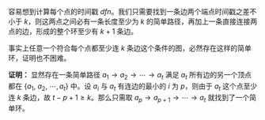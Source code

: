容易想到计算每个点的时间戳 $dfn$。我们只需要找到一条边两个端点时间戳之差不小于 $k$，则这两点之间必有一条长度至少为 $k$ 的简单路径，再加上一条直接连接两点的边，形成的整个环至少有 $k+1$ 条边。

事实上任意一个符合每个点都至少连 $k$ 条边这个条件的图，必然存在这样的简单环，证明也不困难。

**证明：** 显然存在一条简单路径 $a_1\to a_2\to\cdots\to a_t$ 满足 $a_t$ 所有边的另一个顶点都在 $\{a_1,\ a_2,\ \cdots, a_t\}$ 中。设 $a_i$ 与 $a_t$ 有连边的最小的 $i$ 为 $p$，则由于 $a_t$ 这个点至少连 $k$ 条边，故 $t-p+1\geq k$。那么只需取 $a_p\to a_{p+1}\to\cdots\to a_t$ 就找到了一个简单环。
